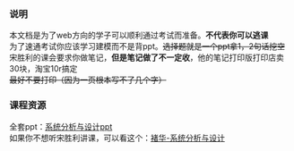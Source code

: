 ### 说明
本文档是为了web方向的学子可以顺利通过考试而准备。**不代表你可以逃课**    
为了速通考试你应该学习建模而不是背ppt。~~选择题就是一个ppt拿1，2句话挖空~~     
宋胜利的课会要求你做笔记，**但是笔记做了不一定收**，他的笔记打印版打印店卖30块，淘宝10r搞定    
~~最好不要打印（因为一页根本写不了几个字）~~    

### 课程资源
全套ppt：[系统分析与设计ppt](https://wwm.lanzouw.com/b03d3lesd "系统分析与设计ppt")    
如果你不想听宋胜利讲课，可以看这个：[褚华-系统分析与设计](http://mooc1.chaoxing.com/course/222385839.html "褚华-系统分析与设计")    
